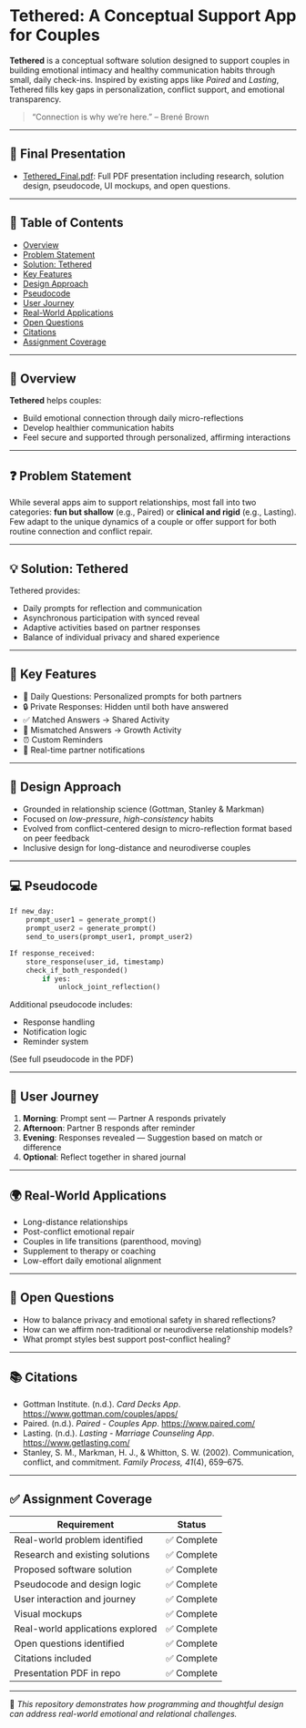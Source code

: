 
# Tethered: A Conceptual Support App for Couples

**Tethered** is a conceptual software solution designed to support couples in building emotional intimacy and healthy communication habits through small, daily check-ins. Inspired by existing apps like *Paired* and *Lasting*, Tethered fills key gaps in personalization, conflict support, and emotional transparency.

> “Connection is why we’re here.” – Brené Brown

---

## 📄 Final Presentation

- [Tethered_Final.pdf](https://github.com/rachel-fitzgerald/Tethered_Final_Project/blob/main/Tethered%20Final.pdf): Full PDF presentation including research, solution design, pseudocode, UI mockups, and open questions.

---

## 🧭 Table of Contents

- [Overview](#overview)
- [Problem Statement](#problem-statement)
- [Solution: Tethered](#solution-tethered)
- [Key Features](#key-features)
- [Design Approach](#design-approach)
- [Pseudocode](#pseudocode)
- [User Journey](#user-journey)
- [Real-World Applications](#real-world-applications)
- [Open Questions](#open-questions)
- [Citations](#citations)
- [Assignment Coverage](#assignment-coverage)

---

## 📌 Overview

**Tethered** helps couples:
- Build emotional connection through daily micro-reflections
- Develop healthier communication habits
- Feel secure and supported through personalized, affirming interactions

---

## ❓ Problem Statement

While several apps aim to support relationships, most fall into two categories: **fun but shallow** (e.g., Paired) or **clinical and rigid** (e.g., Lasting). Few adapt to the unique dynamics of a couple or offer support for both routine connection and conflict repair.

---

## 💡 Solution: Tethered

Tethered provides:
- Daily prompts for reflection and communication
- Asynchronous participation with synced reveal
- Adaptive activities based on partner responses
- Balance of individual privacy and shared experience

---

## 🌟 Key Features

- 📝 Daily Questions: Personalized prompts for both partners  
- 🔒 Private Responses: Hidden until both have answered  
- ✅ Matched Answers → Shared Activity  
- 🔄 Mismatched Answers → Growth Activity  
- ⏰ Custom Reminders  
- 🔔 Real-time partner notifications  

---

## 🧠 Design Approach

- Grounded in relationship science (Gottman, Stanley & Markman)
- Focused on *low-pressure*, *high-consistency* habits
- Evolved from conflict-centered design to micro-reflection format based on peer feedback
- Inclusive design for long-distance and neurodiverse couples

---

## 💻 Pseudocode

```python
If new_day:
    prompt_user1 = generate_prompt()
    prompt_user2 = generate_prompt()
    send_to_users(prompt_user1, prompt_user2)

If response_received:
    store_response(user_id, timestamp)
    check_if_both_responded()
        if yes:
            unlock_joint_reflection()
```

Additional pseudocode includes:
- Response handling
- Notification logic
- Reminder system

(See full pseudocode in the PDF)

---

## 📱 User Journey

1. **Morning**: Prompt sent — Partner A responds privately  
2. **Afternoon**: Partner B responds after reminder  
3. **Evening**: Responses revealed — Suggestion based on match or difference  
4. **Optional**: Reflect together in shared journal  

---

## 🌍 Real-World Applications

- Long-distance relationships  
- Post-conflict emotional repair  
- Couples in life transitions (parenthood, moving)  
- Supplement to therapy or coaching  
- Low-effort daily emotional alignment  

---

## 🔎 Open Questions

- How to balance privacy and emotional safety in shared reflections?  
- How can we affirm non-traditional or neurodiverse relationship models?  
- What prompt styles best support post-conflict healing?  

---

## 📚 Citations

- Gottman Institute. (n.d.). *Card Decks App*. https://www.gottman.com/couples/apps/
- Paired. (n.d.). *Paired - Couples App*. https://www.paired.com/
- Lasting. (n.d.). *Lasting - Marriage Counseling App*. https://www.getlasting.com/
- Stanley, S. M., Markman, H. J., & Whitton, S. W. (2002). Communication, conflict, and commitment. *Family Process, 41*(4), 659–675.

---

## ✅ Assignment Coverage

| Requirement                             | Status     |
|----------------------------------------|------------|
| Real-world problem identified          | ✅ Complete |
| Research and existing solutions        | ✅ Complete |
| Proposed software solution             | ✅ Complete |
| Pseudocode and design logic            | ✅ Complete |
| User interaction and journey           | ✅ Complete |
| Visual mockups                         | ✅ Complete |
| Real-world applications explored       | ✅ Complete |
| Open questions identified              | ✅ Complete |
| Citations included                     | ✅ Complete |
| Presentation PDF in repo               | ✅ Complete |

---

🧠 *This repository demonstrates how programming and thoughtful design can address real-world emotional and relational challenges.*
